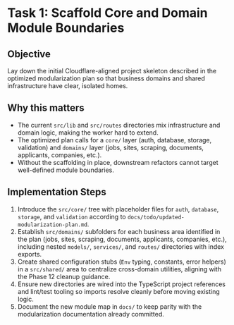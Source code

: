 # Task 1: Scaffold Core and Domain Module Boundaries

## Objective
Lay down the initial Cloudflare-aligned project skeleton described in the optimized modularization plan so that business domains and shared infrastructure have clear, isolated homes.

## Why this matters
- The current `src/lib` and `src/routes` directories mix infrastructure and domain logic, making the worker hard to extend.
- The optimized plan calls for a `core/` layer (auth, database, storage, validation) and `domains/` layer (jobs, sites, scraping, documents, applicants, companies, etc.).
- Without the scaffolding in place, downstream refactors cannot target well-defined module boundaries.

## Implementation Steps
1. Introduce the `src/core/` tree with placeholder files for `auth`, `database`, `storage`, and `validation` according to `docs/todo/updated-modularization-plan.md`.
2. Establish `src/domains/` subfolders for each business area identified in the plan (jobs, sites, scraping, documents, applicants, companies, etc.), including nested `models/`, `services/`, and `routes/` directories with index exports.
3. Create shared configuration stubs (`Env` typing, constants, error helpers) in a `src/shared/` area to centralize cross-domain utilities, aligning with the Phase 12 cleanup guidance.
4. Ensure new directories are wired into the TypeScript project references and lint/test tooling so imports resolve cleanly before moving existing logic.
5. Document the new module map in `docs/` to keep parity with the modularization documentation already committed.
